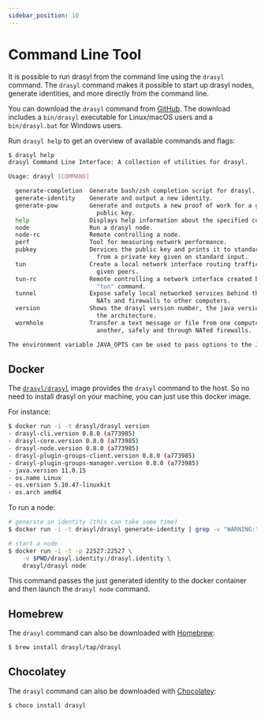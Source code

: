 ```yaml
---
sidebar_position: 10
---
```

# Command Line Tool

It is possible to run drasyl from the command line using the `drasyl` command.
The `drasyl` command makes it possible to start up drasyl nodes, generate identities, and more directly from the command line.

You can download the `drasyl` command from [GitHub](https://github.com/drasyl/drasyl/releases).
The download includes a `bin/drasyl` executable for Linux/macOS users and a `bin/drasyl.bat` for Windows users.

Run `drasyl help` to get an overview of available commands and flags:

```bash
$ drasyl help
drasyl Command Line Interface: A collection of utilities for drasyl.

Usage: drasyl [COMMAND]

  generate-completion  Generate bash/zsh completion script for drasyl.
  generate-identity    Generate and output a new identity.
  generate-pow         Generate and outputs a new proof of work for a given
                         public key.
  help                 Displays help information about the specified command
  node                 Run a drasyl node.
  node-rc              Remote controlling a node.
  perf                 Tool for measuring network performance.
  pubkey               Dervices the public key and prints it to standard output
                         from a private key given on standard input.
  tun                  Create a local network interface routing traffic to
                         given peers.
  tun-rc               Remote controlling a network interface created by the
                         "tun" command.
  tunnel               Expose safely local networked services behind through
                         NATs and firewalls to other computers.
  version              Shows the drasyl version number, the java version, and
                         the architecture.
  wormhole             Transfer a text message or file from one computer to
                         another, safely and through NATed firewalls.

The environment variable JAVA_OPTS can be used to pass options to the JVM.
```

## Docker

The [`drasyl/drasyl`](https://hub.docker.com/r/drasyl/drasyl) image provides the `drasyl` command to the host. So no need to install drasyl on your machine, you can just use this docker image.

For instance:

```bash
$ docker run -i -t drasyl/drasyl version
- drasyl-cli.version 0.8.0 (a773985)
- drasyl-core.version 0.8.0 (a773985)
- drasyl-node.version 0.8.0 (a773985)
- drasyl-plugin-groups-client.version 0.8.0 (a773985)
- drasyl-plugin-groups-manager.version 0.8.0 (a773985)
- java.version 11.0.15
- os.name Linux
- os.version 5.10.47-linuxkit
- os.arch amd64
```

To run a node:
```bash
# generate an identity (this can take some time)
$ docker run -i -t drasyl/drasyl generate-identity | grep -v "WARNING:" > drasyl.identity

# start a node
$ docker run -i -t -p 22527:22527 \
    -v $PWD/drasyl.identity:/drasyl.identity \
    drasyl/drasyl node
```

This command passes the just generated identity to the docker container and then launch the `drasyl node` command.

## Homebrew

The `drasyl` command can also be downloaded with [Homebrew](https://brew.sh/):

```bash
$ brew install drasyl/tap/drasyl
```

## Chocolatey

The `drasyl` command can also be downloaded with [Chocolatey](https://chocolatey.org/packages/drasyl):

```bash
$ choco install drasyl
```
